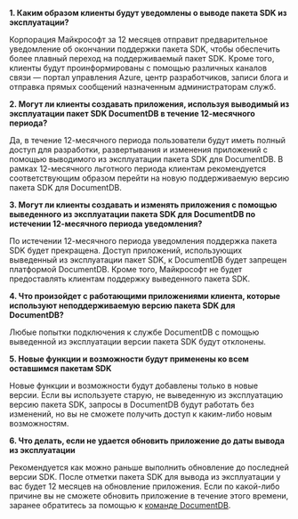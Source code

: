**1. Каким образом клиенты будут уведомлены о выводе пакета SDK из эксплуатации?**

Корпорация Майкрософт за 12 месяцев отправит предварительное уведомление об окончании поддержки пакета SDK, чтобы обеспечить более плавный переход на поддерживаемый пакет SDK. Кроме того, клиенты будут проинформированы с помощью различных каналов связи — портал управления Azure, центр разработчиков, записи блога и отправка прямых сообщений назначенным администраторам служб.

**2. Могут ли клиенты создавать приложения, используя выводимый из эксплуатации пакет SDK DocumentDB в течение 12-месячного периода?**

Да, в течение 12-месячного периода пользователи будут иметь полный доступ для разработки, развертывания и изменения приложений с помощью выводимого из эксплуатации пакета SDK для DocumentDB. В рамках 12-месячного льготного периода клиентам рекомендуется соответствующим образом перейти на новую поддерживаемую версию пакета SDK для DocumentDB.

**3. Могут ли клиенты создавать и изменять приложения с помощью выведенного из эксплуатации пакета SDK для DocumentDB по истечении 12-месячного периода уведомления?**

По истечении 12-месячного периода уведомления поддержка пакета SDK будет прекращена. Доступ приложений, использующих выведенный из эксплуатации пакет SDK, к DocumentDB будет запрещен платформой DocumentDB. Кроме того, Майкрософт не будет предоставлять клиентам поддержку выведенного пакета SDK.

**4. Что произойдет с работающими приложениями клиента, которые используют неподдерживаемую версию пакета SDK для DocumentDB?**

Любые попытки подключения к службе DocumentDB с помощью выведенной из эксплуатации версии пакета SDK будут отклонены.

**5. Новые функции и возможности будут применены ко всем оставшимся пакетам SDK**

Новые функции и возможности будут добавлены только в новые версии. Если вы используете старую, не выведенную из эксплуатацию версию пакета SDK, запросы в DocumentDB будут работать без изменений, но вы не сможете получить доступ к каким-либо новым возможностям.

**6. Что делать, если не удается обновить приложение до даты вывода из эксплуатации**

Рекомендуется как можно раньше выполнить обновление до последней версии SDK. После отметки пакета SDK для вывода из эксплуатации у вас будет 12 месяцев на обновление приложения. Если по какой-либо причине вы не сможете обновить приложение в течение этого времени, заранее обратитесь за помощью к [команде DocumentDB](mailto:askdocdb@microsoft.com).

<!---HONumber=AcomDC_1203_2015-->
